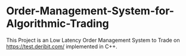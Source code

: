 # Order-Management-System-for-Algorithmic-Trading
This Project is an Low Latency Order Management System to Trade on https://test.deribit.com/ implemented in C++.
